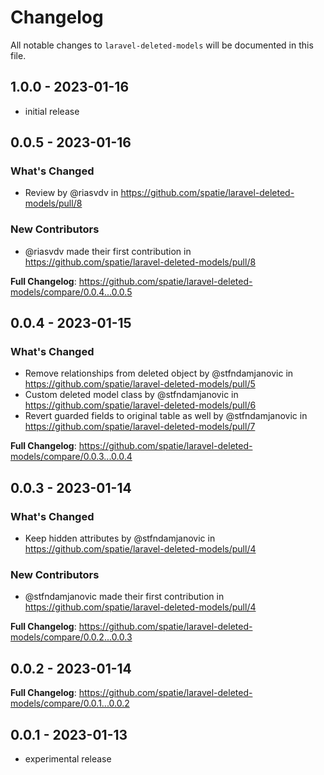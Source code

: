 # Changelog

All notable changes to `laravel-deleted-models` will be documented in this file.

## 1.0.0 - 2023-01-16

- initial release

## 0.0.5 - 2023-01-16

### What's Changed

- Review by @riasvdv in https://github.com/spatie/laravel-deleted-models/pull/8

### New Contributors

- @riasvdv made their first contribution in https://github.com/spatie/laravel-deleted-models/pull/8

**Full Changelog**: https://github.com/spatie/laravel-deleted-models/compare/0.0.4...0.0.5

## 0.0.4 - 2023-01-15

### What's Changed

- Remove relationships from deleted object by @stfndamjanovic in https://github.com/spatie/laravel-deleted-models/pull/5
- Custom deleted model class by @stfndamjanovic in https://github.com/spatie/laravel-deleted-models/pull/6
- Revert guarded fields to original table as well by @stfndamjanovic in https://github.com/spatie/laravel-deleted-models/pull/7

**Full Changelog**: https://github.com/spatie/laravel-deleted-models/compare/0.0.3...0.0.4

## 0.0.3 - 2023-01-14

### What's Changed

- Keep hidden attributes by @stfndamjanovic in https://github.com/spatie/laravel-deleted-models/pull/4

### New Contributors

- @stfndamjanovic made their first contribution in https://github.com/spatie/laravel-deleted-models/pull/4

**Full Changelog**: https://github.com/spatie/laravel-deleted-models/compare/0.0.2...0.0.3

## 0.0.2 - 2023-01-14

**Full Changelog**: https://github.com/spatie/laravel-deleted-models/compare/0.0.1...0.0.2

## 0.0.1 - 2023-01-13

- experimental release
